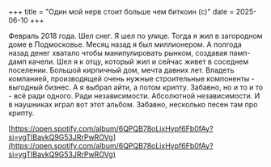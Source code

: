 +++
title = "Один мой нерв стоит больше чем биткоин (с)"
date = 2025-06-10
+++

Февраль 2018 года. Шел снег. Я шел по улице. Тогда я жил в загородном доме в Подмосковье. Месяц назад я был миллионером. А полгода назад денег хватало чтобы манипулировать рынком, создавая памп-дамп качели. Шел я к отцу, который жил и сейчас живет в соседнем поселении. Большой кирпичный дом, мечта давних лет. Владеть компанией, производящей очень нужные строительные компоненты - выгодный бизнес. А я выбрал айти, а потом крипту. Забавно, но и то и то - всё ради одного. Ради независимости. Абсолютной независимости. И в наушниках играл вот этот альбом. Забавно, несколько песен там про крипту.

[https://open.spotify.com/album/6QPQB78oLixHvpf6Fb0fAy?si=ygTIBavkQ9G53JRrPwROVg](https://open.spotify.com/album/6QPQB78oLixHvpf6Fb0fAy?si=ygTIBavkQ9G53JRrPwROVg)